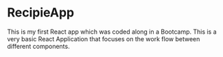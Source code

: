 # RecipieApp
This is my first React app which was coded along in a Bootcamp.
This is a very basic React Application that focuses on the work flow between different components.
